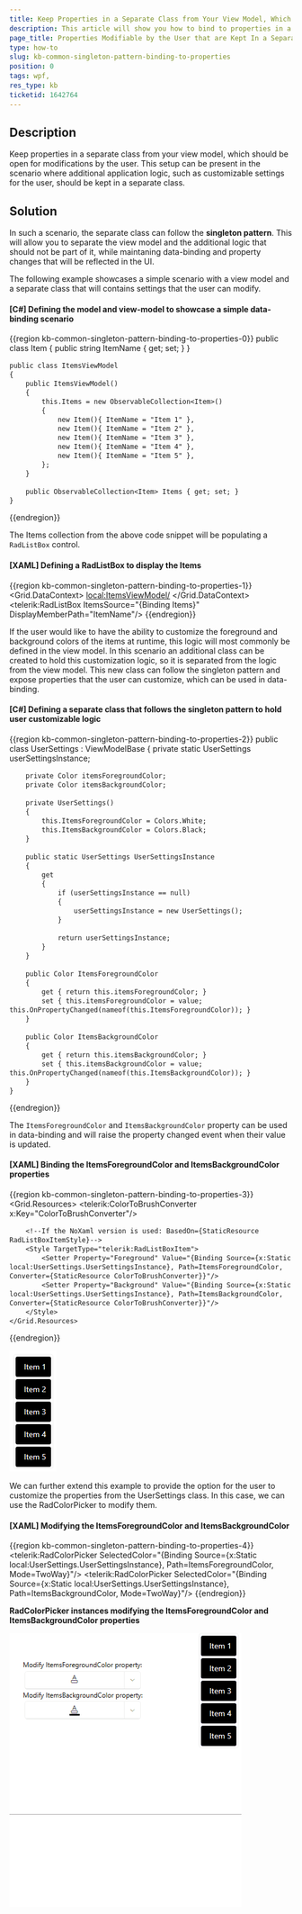 ```yaml
---
title: Keep Properties in a Separate Class from Your View Model, Which Should be Open for Modifications by the User
description: This article will show you how to bind to properties in a separate class from your view model.
page_title: Properties Modifiable by the User that are Kept In a Separate Class from Your View Model
type: how-to
slug: kb-common-singleton-pattern-binding-to-properties
position: 0
tags: wpf, 
res_type: kb
ticketid: 1642764
---
```


## Description

Keep properties in a separate class from your view model, which should be open for modifications by the user. This setup can be present in the scenario where additional application logic, such as customizable settings for the user, should be kept in a separate class.

## Solution

In such a scenario, the separate class can follow the __singleton pattern__. This will allow you to separate the view model and the additional logic that should not be part of it, while maintaning data-binding and property changes that will be reflected in the UI.

The following example showcases a simple scenario with a view model and a separate class that will contains settings that the user can modify.

#### __[C#] Defining the model and view-model to showcase a simple data-binding scenario__
{{region kb-common-singleton-pattern-binding-to-properties-0}}
    public class Item
    {
        public string ItemName { get; set; }
    }

    public class ItemsViewModel
    {
        public ItemsViewModel()
        {
            this.Items = new ObservableCollection<Item>()
            {
                new Item(){ ItemName = "Item 1" },
                new Item(){ ItemName = "Item 2" },
                new Item(){ ItemName = "Item 3" },
                new Item(){ ItemName = "Item 4" },
                new Item(){ ItemName = "Item 5" },
            };
        }

        public ObservableCollection<Item> Items { get; set; }   
    }
{{endregion}}

The Items collection from the above code snippet will be populating a `RadListBox` control.

#### __[XAML] Defining a RadListBox to display the Items__
{{region kb-common-singleton-pattern-binding-to-properties-1}}
    <Grid>
        <Grid.DataContext>
            <local:ItemsViewModel/>
        </Grid.DataContext>
        <telerik:RadListBox ItemsSource="{Binding Items}" DisplayMemberPath="ItemName"/>
    </Grid>
{{endregion}}

If the user would like to have the ability to customize the foreground and background colors of the items at runtime, this logic will most commonly be defined in the view model. In this scenario an additional class can be created to hold this customization logic, so it is separated from the logic from the view model. This new class can follow the singleton pattern and expose properties that the user can customize, which can be used in data-binding.

#### __[C#] Defining a separate class that follows the singleton pattern to hold user customizable logic__
{{region kb-common-singleton-pattern-binding-to-properties-2}}
    public class UserSettings : ViewModelBase
    {
        private static UserSettings userSettingsInstance;

        private Color itemsForegroundColor;
        private Color itemsBackgroundColor;

        private UserSettings()
        {
            this.ItemsForegroundColor = Colors.White;
            this.ItemsBackgroundColor = Colors.Black;
        }

        public static UserSettings UserSettingsInstance
        {
            get
            {
                if (userSettingsInstance == null)
                {
                    userSettingsInstance = new UserSettings();
                }

                return userSettingsInstance;
            }
        }

        public Color ItemsForegroundColor
        {
            get { return this.itemsForegroundColor; }
            set { this.itemsForegroundColor = value; this.OnPropertyChanged(nameof(this.ItemsForegroundColor)); }
        }

        public Color ItemsBackgroundColor
        {
            get { return this.itemsBackgroundColor; }
            set { this.itemsBackgroundColor = value; this.OnPropertyChanged(nameof(this.ItemsBackgroundColor)); }
        }
    }
{{endregion}}

The `ItemsForegroundColor` and `ItemsBackgroundColor` property can be used in data-binding and will raise the property changed event when their value is updated.

#### __[XAML] Binding the ItemsForegroundColor and ItemsBackgroundColor properties__
{{region kb-common-singleton-pattern-binding-to-properties-3}}
    <Grid.Resources>
        <telerik:ColorToBrushConverter x:Key="ColorToBrushConverter"/>

        <!--If the NoXaml version is used: BasedOn={StaticResource RadListBoxItemStyle}-->
        <Style TargetType="telerik:RadListBoxItem">
            <Setter Property="Foreground" Value="{Binding Source={x:Static local:UserSettings.UserSettingsInstance}, Path=ItemsForegroundColor, Converter={StaticResource ColorToBrushConverter}}"/>
            <Setter Property="Background" Value="{Binding Source={x:Static local:UserSettings.UserSettingsInstance}, Path=ItemsBackgroundColor, Converter={StaticResource ColorToBrushConverter}}"/>
        </Style>
    </Grid.Resources>
{{endregion}}

![WPF RadListBoxItems foreground and background bound to properties from singleton class](images/kb-common-singleton-pattern-binding-to-properties-0.png)

We can further extend this example to provide the option for the user to customize the properties from the UserSettings class. In this case, we can use the RadColorPicker to modify them.

#### __[XAML] Modifying the ItemsForegroundColor and ItemsBackgroundColor__
{{region kb-common-singleton-pattern-binding-to-properties-4}}
    <TextBlock Text="Modify ItemsForegroundColor property:"/>
    <telerik:RadColorPicker SelectedColor="{Binding Source={x:Static local:UserSettings.UserSettingsInstance}, Path=ItemsForegroundColor, Mode=TwoWay}"/>
    <TextBlock Text="Modify ItemsBackgroundColor property:"/>
    <telerik:RadColorPicker SelectedColor="{Binding Source={x:Static local:UserSettings.UserSettingsInstance}, Path=ItemsBackgroundColor, Mode=TwoWay}"/>
{{endregion}}

__RadColorPicker instances modifying the ItemsForegroundColor and ItemsBackgroundColor properties__

![WPF RadColorPicker instances modifying the ItemsForegroundColor and ItemsBackgroundColor properties](images/kb-common-singleton-pattern-binding-to-properties-1.gif)
